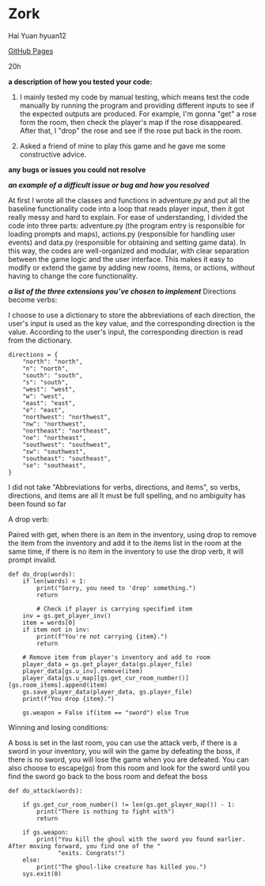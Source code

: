 # Zork
Hai Yuan   hyuan12

[GitHub Pages](https://github.com/hyuan12/Zork)

20h

**a description of how you tested your code:**

1) I mainly tested my code by manual testing, which means test the code manually by running the program and providing different inputs to see if the expected outputs are produced. For example, I'm gonna "get" a rose form the room, then check the player's map if the rose disappeared. After that, I "drop" the rose and see if the rose put back in the room.

2) Asked a friend of mine to play this game and he gave me some constructive advice.

**any bugs or issues you could not resolve**

***an example of a difficult issue or bug and how you resolved***

At first I wrote all the classes and functions in adventure.py and put all the baseline functionality code into a loop that reads player input, then it got really messy and hard to explain. For ease of understanding, I divided the code into three parts: adventure.py (the program entry is responsible for loading prompts and maps), actions.py (responsible for handling user events) and data.py (responsible for obtaining and setting game data). In this way, the codes are well-organized and modular, with clear separation between the game logic and the user interface. This makes it easy to modify or extend the game by adding new rooms, items, or actions, without having to change the core functionality.

***a list of the three extensions you’ve chosen to implement***
Directions become verbs: 

I choose to use a dictionary to store the abbreviations of each direction, the user's input is used as the key value, and the corresponding direction is the value. According to the user's input, the corresponding direction is read from the dictionary. 
```
directions = {
    "north": "north",
    "n": "north",
    "south": "south",
    "s": "south",
    "west": "west",
    "w": "west",
    "east": "east",
    "e": "east",
    "northwest": "northwest",
    "nw": "northwest",
    "northeast": "northeast",
    "ne": "northeast",
    "southwest": "southwest",
    "sw": "southwest",
    "southeast": "southeast",
    "se": "southeast",
}
```
I did not take "Abbreviations for verbs, directions, and items", so verbs, directions, and items are all It must be full spelling, and no ambiguity has been found so far


A drop verb: 

Paired with get, when there is an item in the inventory, using drop to remove the item from the inventory and add it to the items list in the room at the same time, if there is no item in the inventory to use the drop verb, it will prompt invalid.
```
def do_drop(words):
    if len(words) < 1:
        print("Sorry, you need to 'drop' something.")
        return

        # Check if player is carrying specified item
    inv = gs.get_player_inv()
    item = words[0]
    if item not in inv:
        print(f"You're not carrying {item}.")
        return

    # Remove item from player's inventory and add to room
    player_data = gs.get_player_data(gs.player_file)
    player_data[gs.u_inv].remove(item)
    player_data[gs.u_map][gs.get_cur_room_number()][gs.room_items].append(item)
    gs.save_player_data(player_data, gs.player_file)
    print(f"You drop {item}.")

    gs.weapon = False if(item == "sword") else True
```
Winning and losing conditions: 

A boss is set in the last room, you can use the attack verb, if there is a sword in your inventory, you will win the game by defeating the boss, if there is no sword, you will lose the game when you are defeated. You can also choose to escape(go) from this room and look for the sword until you find the sword go back to the boss room and defeat the boss
```
def do_attack(words):

    if gs.get_cur_room_number() != len(gs.get_player_map()) - 1:
        print("There is nothing to fight with")
        return

    if gs.weapon:
        print("You kill the ghoul with the sword you found earlier. After moving forward, you find one of the "
              "exits. Congrats!")
    else:
        print("The ghoul-like creature has killed you.")
    sys.exit(0)
```
